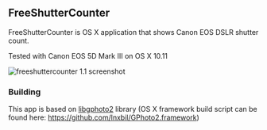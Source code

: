## FreeShutterCounter

FreeShutterCounter is OS X application that shows Canon EOS DSLR shutter count.

Tested with Canon EOS 5D Mark III on OS X 10.11

![freeshuttercounter 1.1 screenshot](http://orlv.github.io/freeshuttercounter/freeshuttercounter-1.1.png)

### Building
This app is based on [libgphoto2](https://github.com/gphoto/libgphoto2) library (OS X framework build script can be found here: https://github.com/lnxbil/GPhoto2.framework)
